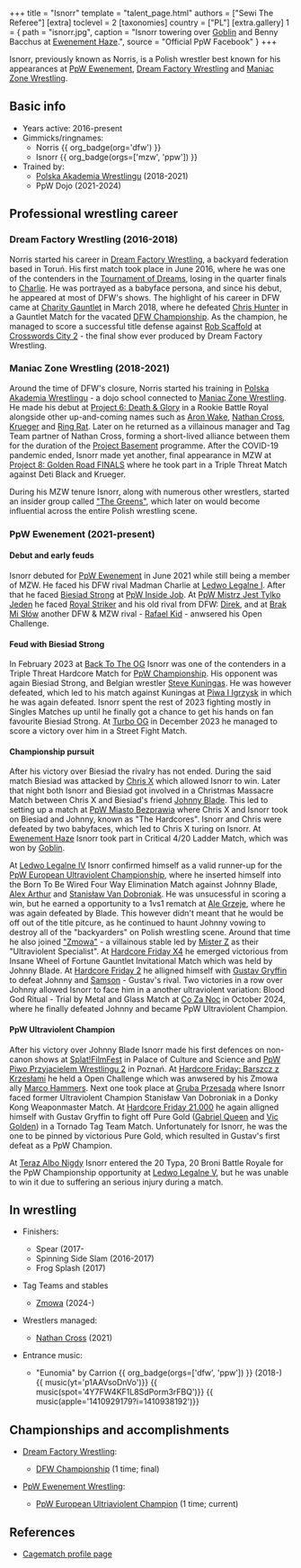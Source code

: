 +++
title = "Isnorr"
template = "talent_page.html"
authors = ["Sewi The Referee"]
[extra]
toclevel = 2
[taxonomies]
country = ["PL"]
[extra.gallery]
1 = { path = "isnorr.jpg", caption = "Isnorr towering over [Goblin](@/w/goblin.md) and Benny Bacchus at [Ewenement Haze](@/e/ppw/2024-04-20-ppw-ewenement-haze.md).", source = "Official PpW Facebook" }
+++

Isnorr, previously known as Norris, is a Polish wrestler best known for his appearances at [PpW Ewenement](@/o/ppw.md), [Dream Factory Wrestling](@/o/dfw.md) and [Maniac Zone Wrestling](@/o/mzw.md).

## Basic info

* Years active: 2016-present
* Gimmicks/ringnames:
  - Norris {{ org_badge(org='dfw') }}
  - Isnorr {{ org_badge(orgs=['mzw', 'ppw']) }}
* Trained by:
  - [Polska Akademia Wrestlingu](@/o/paw.md) (2018-2021)
  - PpW Dojo (2021-2024)

## Professional wrestling career

### Dream Factory Wrestling (2016-2018)

Norris started his career in [Dream Factory Wrestling](@/o/dfw.md), a backyard federation based in Toruń.
His first match took place in June 2016, where he was one of the contenders in the [Tournament of Dreams](@/e/dfw/2016-06-11-dfw-tournament-of-dreams-1.md), losing in the quarter finals to [Charlie](@/w/madman-charlie.md).
He was portrayed as a babyface persona, and since his debut, he appeared at most of DFW's shows.
The highlight of his career in DFW came at [Charity Gauntlet](@/e/dfw/2018-03-08-dfw-charity-gauntlet-match.md) in March 2018, where he defeated [Chris Hunter](@/w/chris-hunter.md) in a Gauntlet Match for the vacated [DFW Championship](@/c/dfw-championship.md).
As the champion, he managed to score a successful title defense against [Rob Scaffold](@/w/rob-scaffold.md) at [Crosswords City 2](@/e/dfw/2018-06-09-dfw-crosswords-city-2.md) - the final show ever produced by Dream Factory Wrestling.

### Maniac Zone Wrestling (2018-2021)

Around the time of DFW's closure, Norris started his training in [Polska Akademia Wrestlingu](@/o/paw.md) - a dojo school connected to [Maniac Zone Wrestling](@/o/mzw.md).
He made his debut at [Project 6: Death & Glory](@/e/mzw/2019-08-24-mzw-project-6-death-and-glory.md) in a Rookie Battle Royal alongside other up-and-coming names such as [Aron Wake](@/w/aron-wake.md), [Nathan Cross](@/w/gabriel-queen.md), [Krueger](@/w/olgierd.md) and [Ring Rat](@/w/sedzia-seweryn.md).
Later on he returned as a villainous manager and Tag Team partner of Nathan Cross, forming a short-lived alliance between them for the duration of the [Project Basement](@/e/project-basement.md) programme.
After the COVID-19 pandemic ended, Isnorr made yet another, final appearance in MZW at [Project 8: Golden Road FINALS](@/e/mzw/2021-08-14-mzw-project-8-golden-road-finals.md) where he took part in a Triple Threat Match against Deti Black and Krueger.

During his MZW tenure Isnorr, along with numerous other wrestlers, started an insider group called ["The Greens"](@/a/the-greens.md), which later on would become influential across the entire Polish wrestling scene.

### PpW Ewenement (2021-present)

#### Debut and early feuds

Isnorr debuted for [PpW Ewenement](@/o/ppw.md) in June 2021 while still being a member of MZW. He faced his DFW rival Madman Charlie at [Ledwo Legalne I](2021-06-12-ppw-ledwo-legalne.md). After that he faced [Biesiad Strong](@/w/biesiad.md) at [PpW Inside Job](@/e/ppw/2021-09-11-ppw-inside-job.md). At [PpW Mistrz Jest Tylko Jeden](@/e/ppw/2022-03-12-ppw-mistrz-jest-tylko-jeden.md) he faced [Royal Striker](@/w/royal-striker.md) and his old rival from DFW: [Direk](@/w/direk.md), and at [Brak Mi Słów](@/e/ppw/2022-09-10-ppw-brak-mi-slow.md) another DFW & MZW rival - [Rafael Kid](@/w/rafael-kid.md) - anwsered his Open Challenge. 

#### Feud with Biesiad Strong

In February 2023 at [Back To The OG](@/e/ppw/2023-02-04-ppw-back-to-the-og.md) Isnorr was one of the contenders in a Triple Threat Hardcore Match for [PpW Championship](@/c/ppw-championship.md). His opponent was again Biesiad Strong, and Belgian wrestler [Steve Kuningas](@/w/steve-kuningas.md). He was however defeated, which led to his match against Kuningas at [Piwa I Igrzysk](@/e/ppw/2023-03-11-ppw-piwa-i-igrzysk.md) in which he was again defeated. Isnorr spent the rest of 2023 fighting mostly in Singles Matches up until he finally got a chance to get his hands on fan favourite Biesiad Strong. At [Turbo OG](@/e/ppw/2023-12-08-ppw-turbo-og.md) in December 2023 he managed to score a victory over him in a Street Fight Match.

#### Championship pursuit

After his victory over Biesiad the rivalry has not ended. During the said match Biesiad was attacked by [Chris X](@/w/chris-x.md) which allowed Isnorr to win. Later that night both Isnorr and Biesiad got involved in a Christmas Massacre Match between Chris X and Biesiad's friend [Johnny Blade](@/w/johnny-blade.md). This led to setting up a match at [PpW Miasto Bezprawia](@/e/ppw/2024-02-10-ppw-miasto-bezprawia.md) where Chris X and Isnorr took on Biesiad and Johnny, known as "The Hardcores". Isnorr and Chris were defeated by two babyfaces, which led to Chris X turing on Isnorr. At [Ewenement Haze](@/e/ppw/2024-04-20-ppw-ewenement-haze.md) Isnorr took part in Critical 4/20 Ladder Match, which was won by [Goblin](@/w/goblin.md).

At [Ledwo Legalne IV](@/e/ppw/2024-06-08-ppw-ledwo-legalne-4.md) Isnorr confirmed himself as a valid runner-up for the [PpW European Ultraviolent Championship](@/c/ppw-european-ultraviolent-championship.md), where he inserted himself into the Born To Be Wired Four Way Elimination Match against Johnny Blade, [Alex Arthur](@/w/alex-arthur.md) and [Stanisław Van Dobroniak](@/w/stanislaw-van-dobroniak.md). He was unsucessful in scoring a win, but he earned a opportunity to a 1vs1 rematch at [Ale Grzeje](@/e/ppw/2024-07-13-ppw-ale-grzeje.md), where he was again defeated by Blade. This however didn't meant that he would be off out of the title pitcure, as he continued to haunt Johnny vowing to destroy all of the "backyarders" on Polish wrestling scene. Around that time he also joined ["Zmowa"](@/a/the-collusion.md) - a villainous stable led by [Mister Z](@/w/mister-z.md) as their "Ultraviolent Specialist". At [Hardcore Friday X4](content/e/ppw/2024-08-23-ppw-hardcore-friday-x4.md) he emerged victorious from Insane Wheel of Fortune Gauntlet Invitational Match which was held by Johnny Blade. At [Hardcore Friday 2](@/e/ppw/2024-09-20-ppw-hardcore-friday-2.md) he alligned himself with [Gustav Gryffin](@/w/gustav-gryffin.md) to defeat Johnny and [Samson](@/w/samson.md) - Gustav's rival. Two victories in a row over Johnny allowed Isnorr to face him in a another ultraviolent variation: Blood God Ritual - Trial by Metal and Glass Match at [Co Za Noc](@/e/ppw/2024-10-26-ppw-co-za-noc.md) in October 2024, where he finally defeated Johnny and became PpW Ultraviolent Champion.

#### PpW Ultraviolent Champion

After his victory over Johnny Blade Isnorr made his first defences on non-canon shows at [Splat!FilmFest](@/e/ppw/2024-10-30-ppw-chcemy-krwi.md) in Palace of Culture and Science and [PpW Piwo Przyjacielem Wrestlingu 2](@/e/ppw/2024-11-15-ppw-piwo-przyjacielem-wrestlingu-2.md) in Poznań. At [Hardcore Friday: Barszcz z Krzesłami](@/e/ppw/2024-12-06-ppw-hardcore-friday-barszcz-z-krzeslami.md) he held a Open Challenge which was anwsered by his Zmowa ally [Marco Hammers](@/w/marco-hammers.md). Next one took place at [Gruba Przesada](@/e/ppw/2025-01-25-ppw-gruba-przesada.md) where Isnorr faced former Ultraviolent Champion Stanisław Van Dobroniak in a Donky Kong Weaponmaster Match. At [Hardcore Friday 21.000](@/e/ppw/2025-02-21-ppw-hardcore-friday.md) he again alligned himself with Gustav Gryffin to fight off Pure Gold ([Gabriel Queen](@/w/gabriel-queen.md) and [Vic Golden](@/w/vic-golden.md)) in a Tornado Tag Team Match. Unfortunately for Isnorr, he was the one to be pinned by victorious Pure Gold, which resulted in Gustav's first defeat as a PpW Champion.

At [Teraz Albo Nigdy](@/e/ppw/2025-02-21-ppw-hardcore-friday.md) Isnorr entered the 20 Typa, 20 Broni Battle Royale for the PpW Championship opportunity at [Ledwo Legalne V](@/e/ppw/2025-06-07-ppw-ledwo-legalne-5.md), but he was unable to win it due to suffering an serious injury during a match.

## In wrestling

* Finishers:
  - Spear (2017-
  - Spinning Side Slam (2016-2017)
  - Frog Splash (2017)

* Tag Teams and stables
  - [Zmowa](@/a/the-collusion.md) (2024-)

* Wrestlers managed:
  - [Nathan Cross](@/w/gabriel-queen.md) (2021)

* Entrance music:
  - "Eunomia" by Carrion
 {{ org_badge(orgs=['dfw', 'ppw']) }} (2018-) <br>
 {{ music(yt='p1AAVsoDnVo')}}
 {{ music(spot='4Y7FW4KF1L8SdPorm3rFBQ')}}
 {{ music(apple='1410929179?i=1410938192')}}

## Championships and accomplishments

* [Dream Factory Wrestling](@/o/dfw.md):
  - [DFW Championship](@/c/dfw-championship.md) (1 time; final)

* [PpW Ewenement Wrestling](@/o/ppw.md):
  - [PpW European Ultriaviolent Champion](@/c/ppw-european-ultraviolent-championship.md) (1 time; current)

## References

* [Cagematch profile page](https://www.cagematch.net/?id=2&nr=24690)
